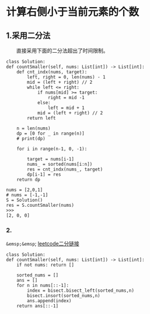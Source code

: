 # 计算右侧小于当前元素的个数

 
## 1.采用二分法
&emsp;&emsp;直接采用下面的二分法超出了时间限制。
 
    class Solution:
    def countSmaller(self, nums: List[int]) -> List[int]:
        def cnt_indx(nums, target):
            left, right = 0, len(nums) - 1
            mid = (left + right) // 2
            while left <= right:
                if nums[mid] >= target:
                    right = mid -1
                else:
                    left = mid + 1
                mid = (left + right) // 2
            return left

        n = len(nums)
        dp = [0 for _ in range(n)]
        # print(dp)

        for i in range(n-1, 0, -1):

            target = nums[i-1]
            nums_ = sorted(nums[i:n])
            res = cnt_indx(nums_, target)
            dp[i-1] = res
        return dp
        
    nums = [2,0,1]
    # nums = [-1,-1]
    S = Solution()
    res = S.countSmaller(nums)
    >>> 
    [2, 0, 0]


### 2. 
`&emsp;&emsp`; [leetcode二分链接](https://leetcode-cn.com/problems/count-of-smaller-numbers-after-self/submissions/)
    
    class Solution:
    def countSmaller(self, nums: List[int]) -> List[int]:
        if not nums: return []
        
        sorted_nums = []
        ans = []
        for n in nums[::-1]:
            index = bisect.bisect_left(sorted_nums,n)
            bisect.insort(sorted_nums,n)
            ans.append(index)
        return ans[::-1]




